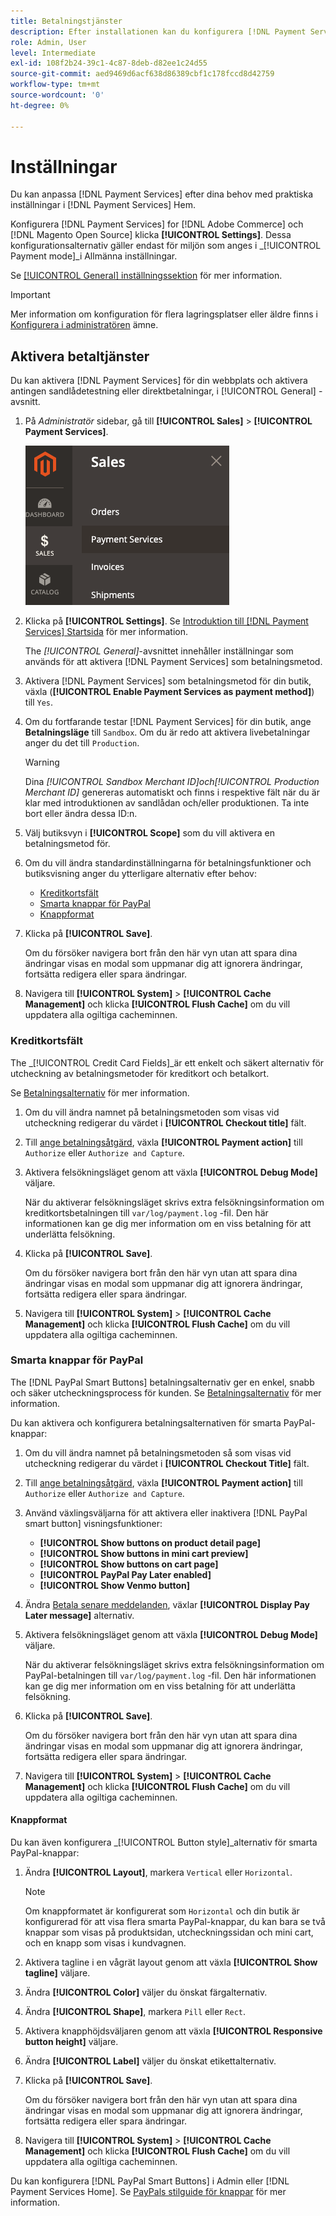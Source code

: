```yaml
---
title: Betalningstjänster
description: Efter installationen kan du konfigurera [!DNL Payment Services] i hemmet.
role: Admin, User
level: Intermediate
exl-id: 108f2b24-39c1-4c87-8deb-d82ee1c24d55
source-git-commit: aed9469d6acf638d86389cbf1c178fccd8d42759
workflow-type: tm+mt
source-wordcount: '0'
ht-degree: 0%

---
```


# Inställningar

Du kan anpassa [!DNL Payment Services] efter dina behov med praktiska inställningar i [!DNL Payment Services] Hem.

Konfigurera [!DNL Payment Services] for [!DNL Adobe Commerce] och [!DNL Magento Open Source] klicka **[!UICONTROL Settings]**. Dessa konfigurationsalternativ gäller endast för miljön som anges i _[!UICONTROL Payment mode]_i Allmänna inställningar.

Se [[!UICONTROL General] inställningssektion](#general-settings) för mer information.

>[!IMPORTANT]
>
> Mer information om konfiguration för flera lagringsplatser eller äldre finns i [Konfigurera i administratören](configure-admin.md) ämne.

## Aktivera betaltjänster

Du kan aktivera [!DNL Payment Services] för din webbplats och aktivera antingen sandlådetestning eller direktbetalningar, i [!UICONTROL General] -avsnitt.

1. På _Administratör_ sidebar, gå till **[!UICONTROL Sales]** > **[!UICONTROL Payment Services]**.

   ![Hemvyn](assets/payment-services-menu-small.png)

1. Klicka på **[!UICONTROL Settings]**. Se [Introduktion till [!DNL Payment Services] Startsida](payments-home.md) för mer information.

   The _[!UICONTROL General]_-avsnittet innehåller inställningar som används för att aktivera [!DNL Payment Services] som betalningsmetod.

1. Aktivera [!DNL Payment Services] som betalningsmetod för din butik, växla (**[!UICONTROL Enable Payment Services as payment method]**) till `Yes`.

1. Om du fortfarande testar [!DNL Payment Services] för din butik, ange **Betalningsläge** till `Sandbox`. Om du är redo att aktivera livebetalningar anger du det till `Production`.

   >[!WARNING]
   >
   >Dina _[!UICONTROL Sandbox Merchant ID]_och_[!UICONTROL Production Merchant ID]_ genereras automatiskt och finns i respektive fält när du är klar med introduktionen av sandlådan och/eller produktionen. Ta inte bort eller ändra dessa ID:n.

1. Välj butiksvyn i **[!UICONTROL Scope]** som du vill aktivera en betalningsmetod för.
1. Om du vill ändra standardinställningarna för betalningsfunktioner och butiksvisning anger du ytterligare alternativ efter behov:

   - [Kreditkortsfält](#credit-card-fields)
   - [Smarta knappar för PayPal](#paypal-smart-buttons)
   - [Knappformat](#button-style)

1. Klicka på **[!UICONTROL Save]**.

   Om du försöker navigera bort från den här vyn utan att spara dina ändringar visas en modal som uppmanar dig att ignorera ändringar, fortsätta redigera eller spara ändringar.

1. Navigera till **[!UICONTROL System]** > **[!UICONTROL Cache Management]** och klicka **[!UICONTROL Flush Cache]** om du vill uppdatera alla ogiltiga cacheminnen.

### Kreditkortsfält

The _[!UICONTROL Credit Card Fields]_är ett enkelt och säkert alternativ för utcheckning av betalningsmetoder för kreditkort och betalkort.

Se [Betalningsalternativ](payments-options.md#paypal-smart-buttons) för mer information.

1. Om du vill ändra namnet på betalningsmetoden som visas vid utcheckning redigerar du värdet i **[!UICONTROL Checkout title]** fält.
1. Till [ange betalningsåtgärd](production.md#set-payment-services-as-payment-method), växla **[!UICONTROL Payment action]** till `Authorize` eller `Authorize and Capture`.
1. Aktivera felsökningsläget genom att växla **[!UICONTROL Debug Mode]** väljare.

   När du aktiverar felsökningsläget skrivs extra felsökningsinformation om kreditkortsbetalningen till `var/log/payment.log` -fil. Den här informationen kan ge dig mer information om en viss betalning för att underlätta felsökning.

1. Klicka på **[!UICONTROL Save]**.

   Om du försöker navigera bort från den här vyn utan att spara dina ändringar visas en modal som uppmanar dig att ignorera ändringar, fortsätta redigera eller spara ändringar.

1. Navigera till **[!UICONTROL System]** > **[!UICONTROL Cache Management]** och klicka **[!UICONTROL Flush Cache]** om du vill uppdatera alla ogiltiga cacheminnen.

### Smarta knappar för PayPal

The [!DNL PayPal Smart Buttons] betalningsalternativ ger en enkel, snabb och säker utcheckningsprocess för kunden. Se [Betalningsalternativ](payments-options.md#paypal-smart-buttons) för mer information.

Du kan aktivera och konfigurera betalningsalternativen för smarta PayPal-knappar:

1. Om du vill ändra namnet på betalningsmetoden så som visas vid utcheckning redigerar du värdet i **[!UICONTROL Checkout Title]** fält.
1. Till [ange betalningsåtgärd](production.md#set-payment-services-as-payment-method), växla **[!UICONTROL Payment action]** till `Authorize` eller `Authorize and Capture`.
1. Använd växlingsväljarna för att aktivera eller inaktivera [!DNL PayPal smart button] visningsfunktioner:
   - **[!UICONTROL Show buttons on product detail page]**
   - **[!UICONTROL Show buttons in mini cart preview]**
   - **[!UICONTROL Show buttons on cart page]**
   - **[!UICONTROL PayPal Pay Later enabled]**
   - **[!UICONTROL Show Venmo button]**

1. Ändra [Betala senare meddelanden](payments-options.md#pay-later-button), växlar **[!UICONTROL Display Pay Later message]** alternativ.
1. Aktivera felsökningsläget genom att växla **[!UICONTROL Debug Mode]** väljare.

   När du aktiverar felsökningsläget skrivs extra felsökningsinformation om PayPal-betalningen till `var/log/payment.log` -fil. Den här informationen kan ge dig mer information om en viss betalning för att underlätta felsökning.

1. Klicka på **[!UICONTROL Save]**.

   Om du försöker navigera bort från den här vyn utan att spara dina ändringar visas en modal som uppmanar dig att ignorera ändringar, fortsätta redigera eller spara ändringar.

1. Navigera till **[!UICONTROL System]** > **[!UICONTROL Cache Management]** och klicka **[!UICONTROL Flush Cache]** om du vill uppdatera alla ogiltiga cacheminnen.

#### Knappformat

Du kan även konfigurera _[!UICONTROL Button style]_alternativ för smarta PayPal-knappar:

1. Ändra **[!UICONTROL Layout]**, markera `Vertical` eller `Horizontal`.

   >[!NOTE]
   >
   > Om knappformatet är konfigurerat som `Horizontal` och din butik är konfigurerad för att visa flera smarta PayPal-knappar, du kan bara se två knappar som visas på produktsidan, utcheckningssidan och mini cart, och en knapp som visas i kundvagnen.

1. Aktivera tagline i en vågrät layout genom att växla **[!UICONTROL Show tagline]** väljare.
1. Ändra **[!UICONTROL Color]** väljer du önskat färgalternativ.
1. Ändra **[!UICONTROL Shape]**, markera `Pill` eller `Rect`.
1. Aktivera knapphöjdsväljaren genom att växla **[!UICONTROL Responsive button height]** väljare.
1. Ändra **[!UICONTROL Label]** väljer du önskat etikettalternativ.
1. Klicka på **[!UICONTROL Save]**.

   Om du försöker navigera bort från den här vyn utan att spara dina ändringar visas en modal som uppmanar dig att ignorera ändringar, fortsätta redigera eller spara ändringar.

1. Navigera till **[!UICONTROL System]** > **[!UICONTROL Cache Management]** och klicka **[!UICONTROL Flush Cache]** om du vill uppdatera alla ogiltiga cacheminnen.

Du kan konfigurera [!DNL PayPal Smart Buttons] i Admin eller [!DNL Payment Services Home]. Se [PayPals stilguide för knappar](https://developer.paypal.com/docs/checkout/standard/customize/buttons-style-guide/) för mer information.
